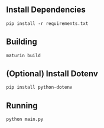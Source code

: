 ## Install Dependencies

`pip install -r requirements.txt`

## Building

`maturin build`

## (Optional) Install Dotenv

`pip install python-dotenv`

## Running

```
python main.py
```
